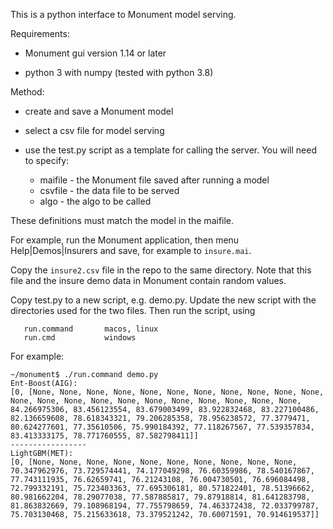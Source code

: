 This is a python interface to Monument model serving.

Requirements:

* Monument gui version 1.14 or later

* python 3 with numpy (tested with python 3.8)

Method:

* create and save a Monument model

* select a csv file for model serving

* use the test.py script as a template for calling the server. You will need to specify:

  * maifile  - the Monument file saved after running a model
  * csvfile  - the data file to be served
  * algo     - the algo to be called

These definitions must match the model in the maifile.

For example, run the Monument application, then menu Help|Demos|Insurers and save, for example to `insure.mai`.

Copy the `insure2.csv` file in the repo to the same directory. Note that this file and the insure demo data in Monument contain random values.

Copy test.py to a new script, e.g. demo.py. Update the new script with the directories used for the two files. Then run the script, using

~~~~
   run.command       macos, linux
   run.cmd           windows
~~~~

For example:

~~~~
~/monument$ ./run.command demo.py
Ent-Boost(AIG):
[0, [None, None, None, None, None, None, None, None, None, None, None, None, None, None, None, None, None, None, None, None, None, None, 84.266975306, 83.456123554, 83.679003499, 83.922832468, 83.227100486, 82.136659608, 78.618343321, 79.206285358, 78.956238572, 77.3779471, 80.624277601, 77.35610506, 75.990184392, 77.118267567, 77.539357834, 83.413333175, 78.771760555, 87.582798411]]
-----------------
LightGBM(MET):
[0, [None, None, None, None, None, None, None, None, None, None, 70.347962976, 73.729574441, 74.177049298, 76.60359986, 78.540167867, 77.743111935, 76.62659741, 76.21243108, 76.004730501, 76.696084498, 72.799332191, 75.723403363, 77.695306181, 80.571822401, 78.51396662, 80.981662204, 78.29077038, 77.587885817, 79.87918814, 81.641283798, 81.863832669, 79.108968194, 77.755798659, 74.463372438, 72.033799787, 75.703130468, 75.215633618, 73.379521242, 70.60071591, 70.914619537]]
